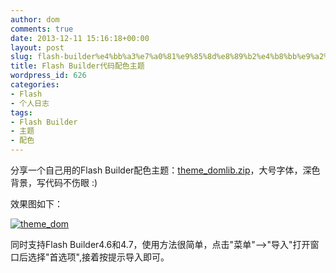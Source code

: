 ```yaml
---
author: dom
comments: true
date: 2013-12-11 15:16:18+00:00
layout: post
slug: flash-builder%e4%bb%a3%e7%a0%81%e9%85%8d%e8%89%b2%e4%b8%bb%e9%a2%98
title: Flash Builder代码配色主题
wordpress_id: 626
categories:
- Flash
- 个人日志
tags:
- Flash Builder
- 主题
- 配色
---
```


分享一个自己用的Flash Builder配色主题：[theme_domlib.zip](http://blog.domlib.com/wp-content/uploads/2013/12/theme_domlib.zip)，大号字体，深色背景，写代码不伤眼 :)

效果图如下：

[![theme_dom](http://blog.domlib.com/wp-content/uploads/2013/12/theme_dom1.jpg)](http://blog.domlib.com/wp-content/uploads/2013/12/theme_dom1.jpg)

同时支持Flash Builder4.6和4.7，使用方法很简单，点击"菜单"-->"导入"打开窗口后选择"首选项",接着按提示导入即可。
